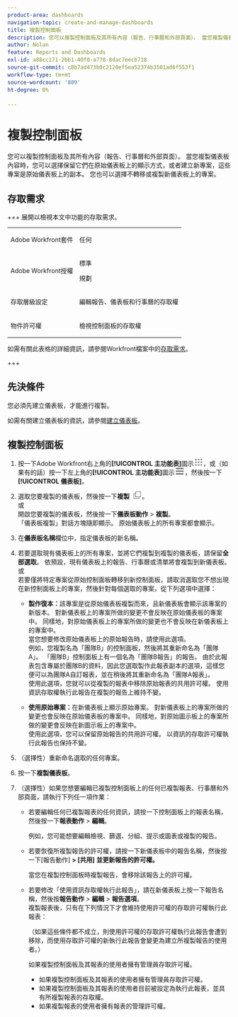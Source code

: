 ```yaml
---
product-area: dashboards
navigation-topic: create-and-manage-dashboards
title: 複製控制面板
description: 您可以複製控制面板及其所有內容（報告、行事曆和外部頁面）。 當您複製儀表板內容時，您可以選擇保留它們在原始儀表板上的顯示方式，或者建立新專案，這些專案是原始儀表板上的副本。 您也可以選擇不轉移或複製新儀表板上的專案。
author: Nolan
feature: Reports and Dashboards
exl-id: a88cc171-2bb1-40f0-a778-8dac7eecb718
source-git-commit: c8b7ad473b0c2120ef5ea52374b3501ad6f553f1
workflow-type: tm+mt
source-wordcount: '889'
ht-degree: 0%

---
```


# 複製控制面板

<!-- Audited: 1/2025 -->

您可以複製控制面板及其所有內容（報告、行事曆和外部頁面）。 當您複製儀表板內容時，您可以選擇保留它們在原始儀表板上的顯示方式，或者建立新專案，這些專案是原始儀表板上的副本。 您也可以選擇不轉移或複製新儀表板上的專案。

## 存取需求

+++ 展開以檢視本文中功能的存取需求。 

<table style="table-layout:auto"> 
 <col> 
 <col> 
 <tbody> 
  <tr> 
   <td role="rowheader">Adobe Workfront套件</td> 
   <td> <p>任何</p> </td> 
  </tr> 
  <tr> 
   <td role="rowheader">Adobe Workfront授權</td> 
   <td> 
      <p>標準</p>
      <p>規劃</p>
   </td> 
  </tr> 
  <tr> 
   <td role="rowheader">存取層級設定</td> 
   <td> <p>編輯報告、儀表板和行事曆的存取權</p></td> 
  </tr>  
  <tr> 
   <td role="rowheader">物件許可權</td> 
   <td> <p>檢視控制面板的存取權</p></td> 
  </tr> 
 </tbody> 
</table>

如需有關此表格的詳細資訊，請參閱Workfront檔案中的[存取需求](/help/quicksilver/administration-and-setup/add-users/access-levels-and-object-permissions/access-level-requirements-in-documentation.md)。

+++

## 先決條件

您必須先建立儀表板，才能進行複製。

如需有關建立儀表板的資訊，請參閱[建立儀表板](../../../reports-and-dashboards/dashboards/creating-and-managing-dashboards/create-dashboard.md)。

## 複製控制面板

1. 按一下Adobe Workfront右上角的&#x200B;**[!UICONTROL 主功能表]**&#x200B;圖示![主功能表](/help/_includes/assets/main-menu-icon.png)，或（如果有的話）按一下左上角的&#x200B;**[!UICONTROL 主功能表]**&#x200B;圖示![主功能表](/help/_includes/assets/main-menu-icon-left-nav.png)，然後按一下&#x200B;**[!UICONTROL 儀表板]**。

1. 選取您要複製的儀表板，然後按一下&#x200B;**複製** ![復製圖示](assets/copy-icon.png)。\
   或\
   開啟您要複製的儀表板，然後按一下&#x200B;**儀表板動作** > **複製**。\
   「儀表板複製」對話方塊隨即顯示。 原始儀表板上的所有專案都會顯示。

1. 在&#x200B;**儀表板名稱**&#x200B;欄位中，指定儀表板的新名稱。
1. 若要選取現有儀表板上的所有專案，並將它們複製到複製的儀表板，請保留&#x200B;**全部選取**。 依預設，現有儀表板上的報告、行事曆或清單將會複製到新儀表板。\
   或\
   若要僅將特定專案從原始控制面板轉移到新控制面板，請取消選取您不想出現在新控制面板上的專案，然後針對每個選取的專案，從下列選項中選擇：

   * **製作復本：**&#x200B;該專案是從原始儀表板複製而來，且新儀表板會顯示該專案的新版本。 對新儀表板上的專案所做的變更不會反映在原始儀表板的專案中。 同樣地，對原始儀表板上的專案所做的變更也不會反映在新儀表板上的專案中。\
     當您想要修改原始儀表板上的原始報告時，請使用此選項。\
     例如，您複製名為「團隊B」的控制面板，然後將其重新命名為「團隊A」。 「團隊B」控制面板上有一個名為「團隊B報告」的報告。 由於此報表包含專屬於團隊B的資料，因此您選取製作此報表副本的選項，這樣您便可以為團隊A自訂報表，並在稍後將其重新命名為「團隊A報表」。\
     使用此選項，您就可以從複製的報表中移除原始報表的共用許可權。 使用資訊存取權執行此報告在複製的報告上維持不變。

   * **使用原始專案：**&#x200B;在新儀表板上顯示原始專案。 對新儀表板上的專案所做的變更也會反映在原始儀表板的專案中。 同樣地，對原始圖示板上的專案所做的變更會反映在新圖示板上的專案中。\
     使用此選項，您可以保留原始報告的共用許可權。 以資訊的存取許可權執行此報告也保持不變。

1. （選擇性）重新命名選取的任何專案。
1. 按一下&#x200B;**複製儀表板**。
1. （選擇性）如果您想要編輯已複製控制面板上的任何已複製報表、行事曆和外部頁面，請執行下列任一項作業：

   * 若要編輯任何已複製報表的任何資訊，請按一下控制面板上的報表名稱，然後按一下&#x200B;**報表動作** > **編輯**。

     例如，您可能想要編輯檢視、篩選、分組、提示或圖表或複製的報告。

   * 若要恢復所複製報告的許可權，請按一下新儀表板中的報告名稱，然後按一下[報告動作] **> [共用]** **並更新報告的許可權。**

     當您在複製控制面板時複製報告，會移除該報告上的許可權。

   * 若要修改「使用資訊存取權執行此報告」，請在新儀表板上按一下報告名稱，然後按&#x200B;**報告動作** > **編輯** > **報告選項**。\
     複製報表後，只有在下列情況下才會維持使用許可權的存取許可權執行此報表：

     （如果這些條件都不成立，則使用許可權的存取許可權執行此報告會遭到移除，而使用存取許可權的新執行此報告會變更為建立所複製報告的使用者。）

     如果複製控制面板及其報表的使用者擁有管理員存取許可權。

      * 如果複製控制面板及其報表的使用者擁有管理員存取許可權。
      * 如果複製控制面板及其報表的使用者目前被設定為執行此報表，並具有所複製報表的存取權。
      * 如果複製報表的使用者擁有報表的管理許可權。
